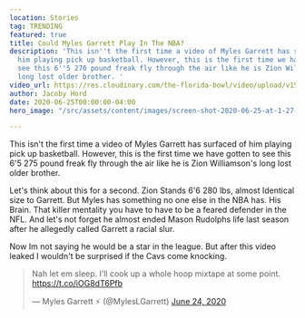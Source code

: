 ```yaml
---
location: Stories
tag: TRENDING
featured: true
title: Could Myles Garrett Play In The NBA?
description: 'This isn''t the first time a video of Myles Garrett has surfaced of
  him playing pick up basketball. However, this is the first time we have gotten to
  see this 6''5 270 pound freak fly through the air like he is Zion Williamson''s
  long lost older brother. '
video_url: https://res.cloudinary.com/the-florida-bowl/video/upload/v1593105755/TFB/PRO_FOOTBALL_Player_Myles_Garrett_Show_s_off_His_BASKETBALL_SKILLS_ASK_the_CAVS_A_question_d3wugt.mp4
author: Jacoby Hord
date: 2020-06-25T00:00:00-04:00
hero_image: "/src/assets/content/images/screen-shot-2020-06-25-at-1-27-13-pm.png"

---
```

This isn't the first time a video of Myles Garrett has surfaced of him playing pick up basketball. However, this is the first time we have gotten to see this 6'5 275 pound freak fly through the air like he is Zion Williamson's long lost older brother.

Let's think about this for a second. Zion Stands 6'6 280 lbs, almost Identical size to Garrett. But Myles has something no one else in the NBA has. His Brain. That  killer mentality you have to have to be a feared defender in the NFL. And  let's not forget he almost ended Mason Rudolphs life last season after he allegedly called Garrett a racial slur.

Now Im not saying he would be a star in the league. But after this video leaked I wouldn't be surprised if the Cavs come knocking.

<blockquote class="twitter-tweet"><p lang="en" dir="ltr">Nah let em sleep. I’ll cook up a whole hoop mixtape at some point. <a href="https://t.co/iOG8dT6Pfb">https://t.co/iOG8dT6Pfb</a></p>— Myles Garrett ⚡️ (@MylesLGarrett) <a href="[https://twitter.com/MylesLGarrett/status/1275585694778503174?ref_src=twsrc%5Etfw](https://twitter.com/MylesLGarrett/status/1275585694778503174?ref_src=twsrc%5Etfw "https://twitter.com/MylesLGarrett/status/1275585694778503174?ref_src=twsrc%5Etfw")">June 24, 2020</a></blockquote> <script async src="[https://platform.twitter.com/widgets.js](https://platform.twitter.com/widgets.js "https://platform.twitter.com/widgets.js")" charset="utf-8"></script>